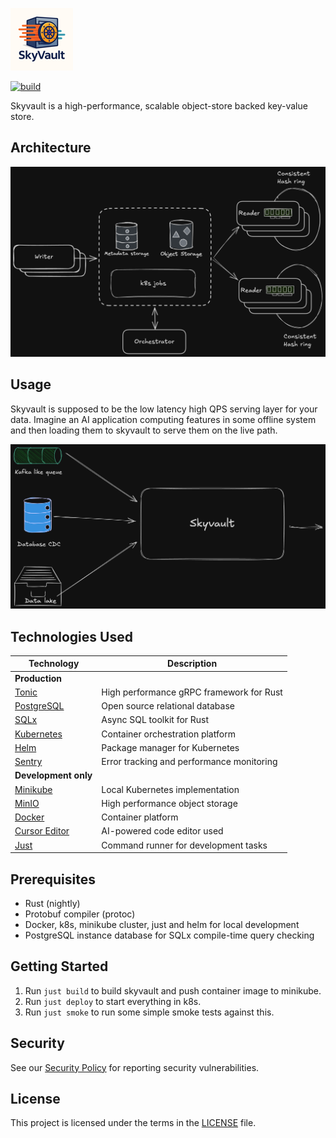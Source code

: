 ![Skyvault Logo](docs/small.png)

[![build](https://github.com/dynoinc/skyvault-rs/actions/workflows/build.yml/badge.svg?branch=main)](https://github.com/dynoinc/skyvault-rs/actions/workflows/build.yml)

Skyvault is a high-performance, scalable object-store backed key-value store.

## Architecture

![Skyvault Architecture](docs/arch.png)

## Usage

Skyvault is supposed to be the low latency high QPS serving layer for your data. Imagine an AI application 
computing features in some offline system and then loading them to skyvault to serve them on the live path. 

![Usage pattern](docs/usage.png)

## Technologies Used

| Technology                                   | Description                                                   |
|----------------------------------------------|---------------------------------------------------------------|
| **Production**                               |                                                               |
| [Tonic](https://github.com/hyperium/tonic)   | High performance gRPC framework for Rust                      |
| [PostgreSQL](https://www.postgresql.org/)    | Open source relational database                               |
| [SQLx](https://github.com/launchbadge/sqlx)  | Async SQL toolkit for Rust                                    |
| [Kubernetes](https://kubernetes.io/)         | Container orchestration platform                              |
| [Helm](https://helm.sh/)                     | Package manager for Kubernetes                                |
| [Sentry](https://sentry.io/)                 | Error tracking and performance monitoring                     |
| **Development only**                         |                                                               |
| [Minikube](https://minikube.sigs.k8s.io/)    | Local Kubernetes implementation                               |
| [MinIO](https://min.io/)                     | High performance object storage                               |
| [Docker](https://www.docker.com/)            | Container platform                                            |
| [Cursor Editor](https://cursor.sh/)          | AI-powered code editor used                                   |
| [Just](https://github.com/casey/just)        | Command runner for development tasks                          |


## Prerequisites

- Rust (nightly)
- Protobuf compiler (protoc)
- Docker, k8s, minikube cluster, just and helm for local development
- PostgreSQL instance database for SQLx compile-time query checking

## Getting Started

1. Run `just build` to build skyvault and push container image to minikube.
2. Run `just deploy` to start everything in k8s.
3. Run `just smoke` to run some simple smoke tests against this.

## Security

See our [Security Policy](SECURITY.md) for reporting security vulnerabilities.

## License

This project is licensed under the terms in the [LICENSE](LICENSE) file.
